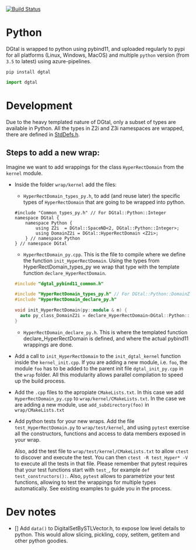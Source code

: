 [![Build Status](https://dev.azure.com/DGtal/DGtal/_apis/build/status/DGtal-team.DGtal?branchName=master)](https://dev.azure.com/DGtal/DGtal/_build/latest?definitionId=2&branchName=master)

Python
======

DGtal is wrapped to python using pybind11, and uploaded regularly to pypi for all platforms (Linux, Windows, MacOS)
and multiple `python` version (from `3.5` to latest) using azure-pipelines.

```
pip install dgtal
```

```python
import dgtal
```

Development
===========

Due to the heavy templated nature of DGtal, only a subset of types
are available in Python. All the types in Z2i and Z3i namespaces are wrapped, there are defined in [StdDefs.h](https://github.com/DGtal-team/DGtal/blob/master/src/DGtal/helpers/StdDefs.h).

## Steps to add a new wrap:
Imagine we want to add wrappings for the class `HyperRectDomain` from the `kernel` module.

- Inside the folder `wrap/kernel` add the files:
  - `HyperRectDomain_types_py.h`, to add (and reuse later) the specific types of `HyperRectDomain` that are going to be wrapped into python.
  ```
  #include "Common_types_py.h" // For DGtal::Python::Integer
  namespace DGtal {
      namespace Python {
          using Z2i  = DGtal::SpaceND<2, DGtal::Python::Integer>;
          using DomainZ2i = DGtal::HyperRectDomain <Z2i>;
      } // namespace Python
  } // namespace DGtal
  ```

  - `HyperRectDomain_py.cpp`. This is the file to compile where we define the function `init_HyperRectDomain`.
  Using the types from HyperRectDomain_types_py we wrap that type with the template function `declare_HyperRectDomain`.
  ```cpp
  #include "dgtal_pybind11_common.h"

  #include "HyperRectDomain_types_py.h" // For DGtal::Python::DomainZ2i
  #include "HyperRectDomain_declare_py.h"

  void init_HyperRectDomain(py::module & m) {
    auto py_class_DomainZ2i = declare_HyperRectDomain<DGtal::Python::DomainZ2i>(m, "DomainZ2i");
  }
  ```

  - `HyperRectDomain_declare_py.h`. This is where the templated function declare_HyperRectDomain is defined, and where the actual pybind11 wrappings are done.

- Add a call to `init_HyperRectDomain` to the `init_dgtal_kernel` function inside the `kernel_init.cpp`.
  If you are adding a new module, i.e. `foo`, the module `foo` has to be added to the parent init file `dgtal_init_py.cpp` in the `wrap` folder.
  All this modularity allows parallel compilation to speed up the build process.

- Add the `.cpp` files to the apropiate `CMakeLists.txt`.
  In this case we add `HyperRectDomain_py.cpp` to `wrap/kernel/CMakeLists.txt`.
  In the case we are adding a new module, use `add_subdirectory(foo)` in `wrap/CMakeLists.txt`

- Add python tests for your new wraps.
  Add the file `test_HyperRectDomain.py` to `wrap/test/kernel`, and using
  `pytest` exercise all the constructors, functions and access to data members exposed in your wrap.

  Also, add the test file to `wrap/test/kernel/CMakeLists.txt` to allow `ctest` to discover and execute the test.
  You can then `ctest -R test_Hyper* -V` to execute all the tests in that file.
  Please remember that pytest requires that your test functions start with `test_`, for example `def test_constructors():`.
  Also, `pytest` allows to parametrize your test functions, allowing to test the wrappings for multiple types automatically.
  See existing examples to guide you in the process.


Dev notes
==========
- [] Add `data()` to DigitalSetBySTLVector.h, to expose low level details to python.
  This would allow slicing, pickling, copy, setitem, getitem and other python goodies.

